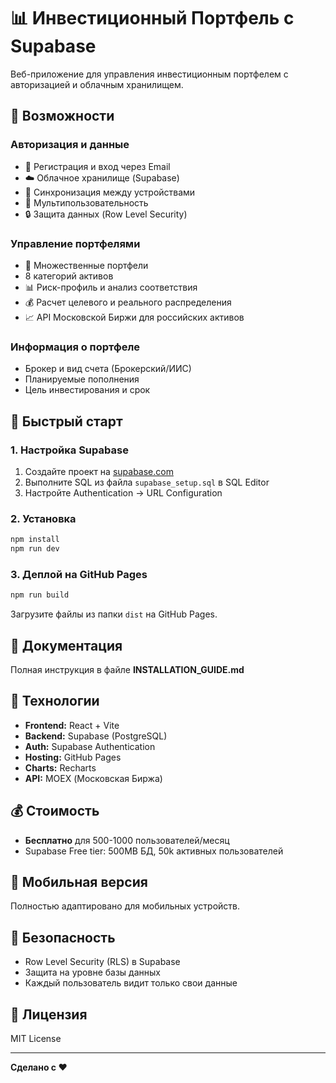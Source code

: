 # 📊 Инвестиционный Портфель с Supabase

Веб-приложение для управления инвестиционным портфелем с авторизацией и облачным хранилищем.

## 🎯 Возможности

### Авторизация и данные
- 🔐 Регистрация и вход через Email
- ☁️ Облачное хранилище (Supabase)
- 🔄 Синхронизация между устройствами
- 👥 Мультипользовательность
- 🔒 Защита данных (Row Level Security)

### Управление портфелями
- 📁 Множественные портфели
- 8 категорий активов
- 📊 Риск-профиль и анализ соответствия
- 💰 Расчет целевого и реального распределения
- 📈 API Московской Биржи для российских активов

### Информация о портфеле
- Брокер и вид счета (Брокерский/ИИС)
- Планируемые пополнения
- Цель инвестирования и срок

## 🚀 Быстрый старт

### 1. Настройка Supabase

1. Создайте проект на [supabase.com](https://supabase.com)
2. Выполните SQL из файла `supabase_setup.sql` в SQL Editor
3. Настройте Authentication → URL Configuration

### 2. Установка

```bash
npm install
npm run dev
```

### 3. Деплой на GitHub Pages

```bash
npm run build
```

Загрузите файлы из папки `dist` на GitHub Pages.

## 📖 Документация

Полная инструкция в файле **INSTALLATION_GUIDE.md**

## 🔧 Технологии

- **Frontend:** React + Vite
- **Backend:** Supabase (PostgreSQL)
- **Auth:** Supabase Authentication
- **Hosting:** GitHub Pages
- **Charts:** Recharts
- **API:** MOEX (Московская Биржа)

## 💰 Стоимость

- **Бесплатно** для 500-1000 пользователей/месяц
- Supabase Free tier: 500MB БД, 50k активных пользователей

## 📱 Мобильная версия

Полностью адаптировано для мобильных устройств.

## 🔐 Безопасность

- Row Level Security (RLS) в Supabase
- Защита на уровне базы данных
- Каждый пользователь видит только свои данные

## 📄 Лицензия

MIT License

---

**Сделано с ❤️**

